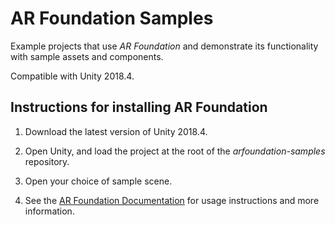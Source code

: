 # AR Foundation Samples
Example projects that use *AR Foundation* and demonstrate its functionality with sample assets and components.

Compatible with Unity 2018.4.

## Instructions for installing AR Foundation

1. Download the latest version of Unity 2018.4.

2. Open Unity, and load the project at the root of the *arfoundation-samples* repository.

3. Open your choice of sample scene.

4. See the [AR Foundation Documentation](https://docs.unity3d.com/Packages/com.unity.xr.arfoundation@1.5) for usage instructions and more information.
